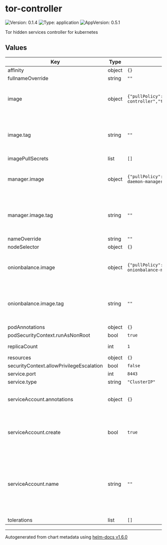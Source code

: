 # tor-controller

![Version: 0.1.4](https://img.shields.io/badge/Version-0.1.4-informational?style=flat-square) ![Type: application](https://img.shields.io/badge/Type-application-informational?style=flat-square) ![AppVersion: 0.5.1](https://img.shields.io/badge/AppVersion-0.5.1-informational?style=flat-square)

Tor hidden services controller for kubernetes

## Values

| Key | Type | Default | Description |
|-----|------|---------|-------------|
| affinity | object | `{}` |  |
| fullnameOverride | string | `""` |  |
| image | object | `{"pullPolicy":"Always","repository":"quay.io/bugfest/tor-controller","tag":""}` | tor-controller image, it watches onionservices objects |
| image.tag | string | `""` | Overrides the image tag whose default is the chart appVersion. |
| imagePullSecrets | list | `[]` |  |
| manager.image | object | `{"pullPolicy":"Always","repository":"quay.io/bugfest/tor-daemon-manager","tag":""}` | tor-controller-manager image, it runs Tor client |
| manager.image.tag | string | `""` | Overrides the image tag whose default is the chart appVersion. |
| nameOverride | string | `""` |  |
| nodeSelector | object | `{}` |  |
| onionbalance.image | object | `{"pullPolicy":"Always","repository":"quay.io/bugfest/tor-onionbalance-manager","tag":""}` | tor-controller-manager image, it runs Tor client |
| onionbalance.image.tag | string | `""` | Overrides the image tag whose default is the chart appVersion. |
| podAnnotations | object | `{}` |  |
| podSecurityContext.runAsNonRoot | bool | `true` |  |
| replicaCount | int | `1` | Daemonset replica count |
| resources | object | `{}` |  |
| securityContext.allowPrivilegeEscalation | bool | `false` |  |
| service.port | int | `8443` |  |
| service.type | string | `"ClusterIP"` |  |
| serviceAccount.annotations | object | `{}` | Annotations to add to the service account |
| serviceAccount.create | bool | `true` | Specifies whether a service account should be created |
| serviceAccount.name | string | `""` | The name of the service account to use. If not set and create is true, a name is generated using the fullname template |
| tolerations | list | `[]` |  |

----------------------------------------------
Autogenerated from chart metadata using [helm-docs v1.6.0](https://github.com/norwoodj/helm-docs/releases/v1.6.0)
